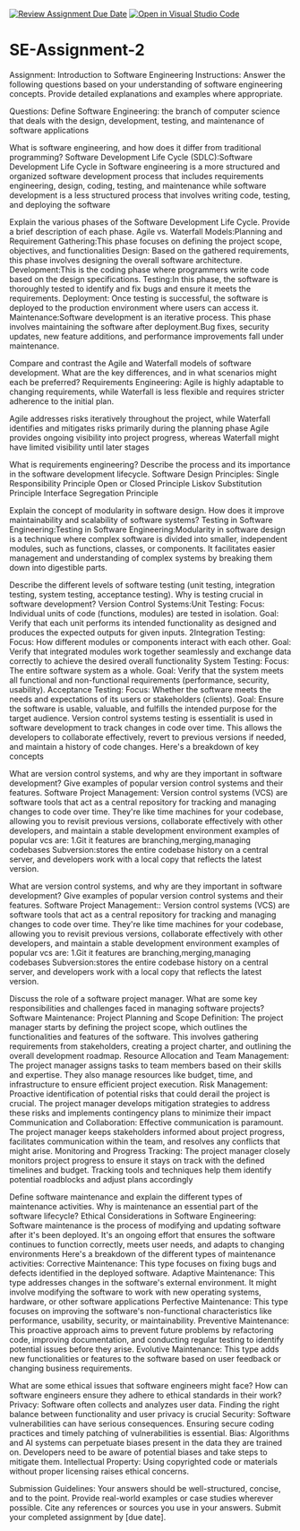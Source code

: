 [![Review Assignment Due Date](https://classroom.github.com/assets/deadline-readme-button-24ddc0f5d75046c5622901739e7c5dd533143b0c8e959d652212380cedb1ea36.svg)](https://classroom.github.com/a/-ucQIGTc)
[![Open in Visual Studio Code](https://classroom.github.com/assets/open-in-vscode-718a45dd9cf7e7f842a935f5ebbe5719a5e09af4491e668f4dbf3b35d5cca122.svg)](https://classroom.github.com/online_ide?assignment_repo_id=15238249&assignment_repo_type=AssignmentRepo)
# SE-Assignment-2
Assignment: Introduction to Software Engineering
Instructions:
Answer the following questions based on your understanding of software engineering concepts. Provide detailed explanations and examples where appropriate.

Questions:
Define Software Engineering:
the branch of computer science that deals with the design, development, testing, and maintenance of software applications 

What is software engineering, and how does it differ from traditional programming?
Software Development Life Cycle (SDLC):Software Development Life Cycle in Software engineering  is a more structured and organized software development process that includes requirements engineering, design, coding, testing, and maintenance while software development is a less structured process that involves writing code, testing, and deploying the software

Explain the various phases of the Software Development Life Cycle. Provide a brief description of each phase.
Agile vs. Waterfall Models:Planning and Requirement Gathering:This phase focuses on defining the project scope, objectives, and functionalities
Design: Based on the gathered requirements, this phase involves designing the overall software architecture.
Development:This is the coding phase where programmers write code based on the design specifications.
Testing:In this  phase, the software is thoroughly tested to identify and fix bugs and ensure it meets the requirements.
Deployment: Once testing is successful, the software is deployed to the production environment where users can access it.
Maintenance:Software development is an iterative process. This phase involves maintaining the software after deployment.Bug fixes, security updates, new feature additions, and performance improvements fall under maintenance.

Compare and contrast the Agile and Waterfall models of software development. What are the key differences, and in what scenarios might each be preferred?
Requirements Engineering: Agile is highly adaptable to changing requirements, while Waterfall is less flexible and requires stricter adherence to the initial plan.

Agile addresses risks iteratively throughout the project, while Waterfall identifies and mitigates risks primarily during the planning phase
 Agile provides ongoing visibility into project progress, whereas Waterfall might have limited visibility until later stages


What is requirements engineering? Describe the process and its importance in the software development lifecycle.
Software Design Principles:
Single Responsibility Principle
Open or Closed Principle
Liskov Substitution Principle
Interface Segregation Principle

Explain the concept of modularity in software design. How does it improve maintainability and scalability of software systems?
Testing in Software Engineering:Testing in Software Engineering:Modularity in software design is a technique where complex software is divided into smaller, independent modules, such as functions, classes, or components. It facilitates easier management and understanding of complex systems by breaking them down into digestible parts.

Describe the different levels of software testing (unit testing, integration testing, system testing, acceptance testing). Why is testing crucial in software development?
Version Control Systems:Unit Testing:
Focus: Individual units of code (functions, modules) are tested in isolation.
Goal: Verify that each unit performs its intended functionality as designed and produces the expected outputs for given inputs.
2Integration Testing:
Focus: How different modules or components interact with each other.
Goal: Verify that integrated modules work together seamlessly and exchange data correctly to achieve the desired overall functionality
System Testing:
Focus: The entire software system as a whole.
Goal: Verify that the system meets all functional and non-functional requirements (performance, security, usability).
 Acceptance Testing:
Focus: Whether the software meets the needs and expectations of its users or stakeholders (clients).
Goal: Ensure the software is usable, valuable, and fulfills the intended purpose for the target audience.
Version control systems testing is essentialit is used in software development to track changes in code over time. This allows the  developers to collaborate effectively, revert to previous versions if needed, and maintain a history of code changes. Here's a breakdown of key concepts

What are version control systems, and why are they important in software development? Give examples of popular version control systems and their features.
Software Project Management: Version control systems (VCS) are software tools that act as a central repository for tracking and managing changes to code over time. They're like time machines for your codebase, allowing you to revisit previous versions, collaborate effectively with other developers, and maintain a stable development environment 
examples of popular vcs are: 1.Git it features are branching,merging,managing codebases
Subversion:stores the entire codebase history on a central server, and developers work with a local copy that reflects the latest version.


What are version control systems, and why are they important in software development? Give examples of popular version control systems and their features.
Software Project Management:: Version control systems (VCS) are software tools that act as a central repository for tracking and managing changes to code over time. They're like time machines for your codebase, allowing you to revisit previous versions, collaborate effectively with other developers, and maintain a stable development environment 
examples of popular vcs are: 1.Git it features are branching,merging,managing codebases
Subversion:stores the entire codebase history on a central server, and developers work with a local copy that reflects the latest version.


Discuss the role of a software project manager. What are some key responsibilities and challenges faced in managing software projects?
Software Maintenance:
Project Planning and Scope Definition: The project manager starts by defining the project scope, which outlines the functionalities and features of the software. This involves gathering requirements from stakeholders, creating a project charter, and outlining the overall development roadmap.
Resource Allocation and Team Management: The project manager assigns tasks to team members based on their skills and expertise. They also manage resources like budget, time, and infrastructure to ensure efficient project execution.
Risk Management: Proactive identification of potential risks that could derail the project is crucial. The project manager develops mitigation strategies to address these risks and implements contingency plans to minimize their impact
Communication and Collaboration: Effective communication is paramount. The project manager keeps stakeholders informed about project progress, facilitates communication within the team, and resolves any conflicts that might arise.
Monitoring and Progress Tracking: The project manager closely monitors project progress to ensure it stays on track with the defined timelines and budget. Tracking tools and techniques help them identify potential roadblocks and adjust plans accordingly

Define software maintenance and explain the different types of maintenance activities. Why is maintenance an essential part of the software lifecycle?
Ethical Considerations in Software Engineering:
Software maintenance is the process of modifying and updating software after it's been deployed. It's an ongoing effort that ensures the software continues to function correctly, meets user needs, and adapts to changing environments
Here's a breakdown of the different types of maintenance activities:
 Corrective Maintenance:  This type focuses on fixing bugs and defects identified in the deployed software.
Adaptive Maintenance:  This type addresses changes in the software's external environment. It might involve modifying the software to work with new operating systems, hardware, or other software applications
 Perfective Maintenance:  This type focuses on improving the software's non-functional characteristics like performance, usability, security, or maintainability.
 Preventive Maintenance:  This proactive approach aims to prevent future problems by refactoring code, improving documentation, and conducting regular testing to identify potential issues before they arise.
 Evolutive Maintenance:  This type adds new functionalities or features to the software based on user feedback or changing business requirements.


What are some ethical issues that software engineers might face? How can software engineers ensure they adhere to ethical standards in their work?
 Privacy: Software often collects and analyzes user data.  Finding the right balance between functionality and user privacy is crucial 
Security:  Software vulnerabilities can have serious consequences.  Ensuring secure coding practices and timely patching of vulnerabilities is essential.
 Bias:  Algorithms and AI systems can perpetuate biases present in the data they are trained on.  Developers need to be aware of potential biases and take steps to mitigate them.
Intellectual Property:   Using copyrighted code or materials without proper licensing raises ethical concerns. 

Submission Guidelines:
Your answers should be well-structured, concise, and to the point.
Provide real-world examples or case studies wherever possible.
Cite any references or sources you use in your answers.
Submit your completed assignment by [due date].
